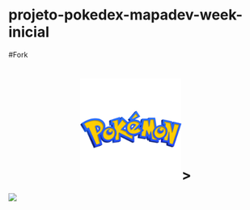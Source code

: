 # projeto-pokedex-mapadev-week-inicial
#Fork
<div> 
<h1 align="center"> 
    <img src="src/imagens/logo.png" alt="Pokémon" width="200">>
</h1>
</div>
<div>
<img src="src/gif/pokedex.gif">
</div>


